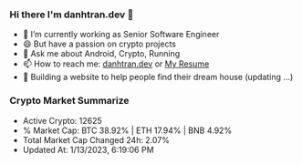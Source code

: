### Hi there I'm danhtran.dev 👋

- 🔭 I’m currently working as Senior Software Engineer
- 😄 But have a passion on crypto projects
- 💬 Ask me about Android, Crypto, Running 
- 📫 How to reach me: <a href="https://danhtran.dev" target="_blank">danhtran.dev</a> or <a href="Dan-Resume.pdf" target="_blank">My Resume</a>
- 🌱 Building a website to help people find their dream house (updating ...)

### Crypto Market Summarize
- Active Crypto: 12625
- % Market Cap: BTC 38.92% | ETH 17.94% | BNB 4.92%
- Total Market Cap Changed 24h: 2.07%
- Updated At: 1/13/2023, 6:19:06 PM
